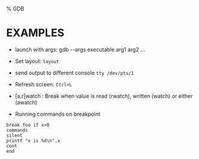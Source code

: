 % GDB

# EXAMPLES

* launch with args: gdb --args executable arg1 arg2 ...

* Set layout: `layout`

* send output to different console `tty /dev/pts/1`

* Refresh screen: `Ctrl+L`

* [a,r]watch : Break when value is read (rwatch), written (watch) or either (awatch)

* Running commands on breakpoint

```
break foo if x>0
commands
silent
printf "x is %d\n",x
cont
end
```

